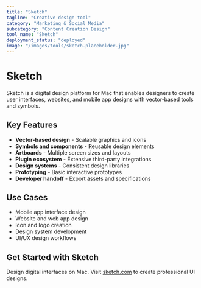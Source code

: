 ```yaml
---
title: "Sketch"
tagline: "Creative design tool"
category: "Marketing & Social Media"
subcategory: "Content Creation Design"
tool_name: "Sketch"
deployment_status: "deployed"
image: "/images/tools/sketch-placeholder.jpg"
---
```


# Sketch

Sketch is a digital design platform for Mac that enables designers to create user interfaces, websites, and mobile app designs with vector-based tools and symbols.

## Key Features

- **Vector-based design** - Scalable graphics and icons
- **Symbols and components** - Reusable design elements
- **Artboards** - Multiple screen sizes and layouts
- **Plugin ecosystem** - Extensive third-party integrations
- **Design systems** - Consistent design libraries
- **Prototyping** - Basic interactive prototypes
- **Developer handoff** - Export assets and specifications

## Use Cases

- Mobile app interface design
- Website and web app design
- Icon and logo creation
- Design system development
- UI/UX design workflows

## Get Started with Sketch

Design digital interfaces on Mac. Visit [sketch.com](https://www.sketch.com) to create professional UI designs.
